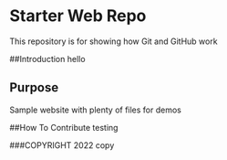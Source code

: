 # Starter Web Repo

This repository is for showing how Git and GitHub work

##Introduction
hello
## Purpose


Sample website with plenty of files for demos

##How To Contribute
testing

###COPYRIGHT
2022 copy